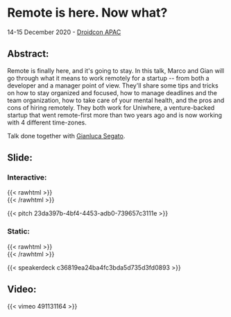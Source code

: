 # Remote is here. Now what?


14-15 December 2020 - [Droidcon APAC](https://www.online.droidcon.com/apac-speakers/gian-segato-%26-marco-gomiero)

## Abstract:
Remote is finally here, and it's going to stay. In this talk, Marco and Gian will go through what it means to work remotely for a startup -- from both a developer and a manager point of view. They'll share some tips and tricks on how to stay organized and focused, how to manage deadlines and the team organization, how to take care of your mental health, and the pros and cons of hiring remotely. They both work for Uniwhere, a venture-backed startup that went remote-first more than two years ago and is now working with 4 different time-zones.

Talk done together with [Gianluca Segato](https://giansegato.com/).

## Slide:

### Interactive:

{{< rawhtml >}} <br> {{< /rawhtml >}}

{{< pitch 23da397b-4bf4-4453-adb0-739657c3111e >}}

### Static:

{{< rawhtml >}} <br> {{< /rawhtml >}}

{{< speakerdeck c36819ea24ba4fc3bda5d735d3fd0893 >}}

## Video:

{{< vimeo 491131164 >}}

